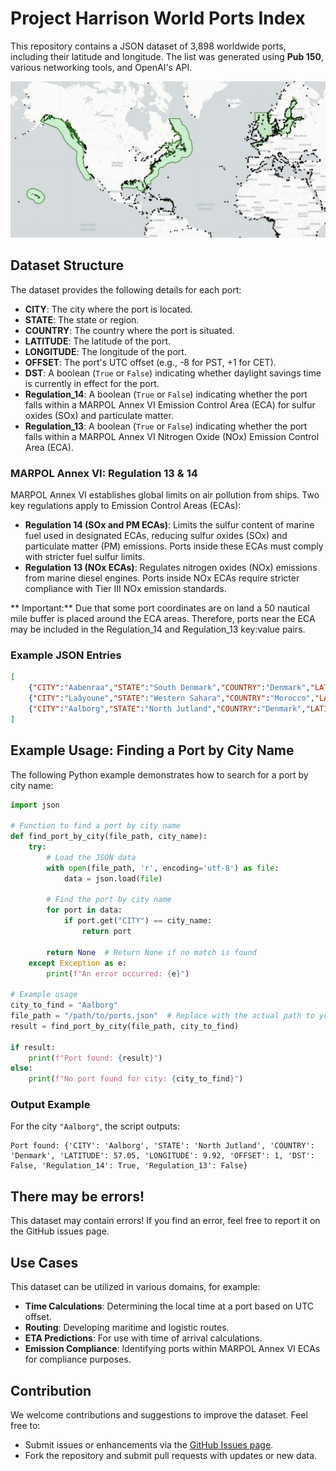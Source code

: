 # Project Harrison World Ports Index

This repository contains a JSON dataset of 3,898 worldwide ports, including their latitude and longitude. The list was generated using **Pub 150**, various networking tools, and OpenAI's API.

![World Map of Ports](map.png)

## Dataset Structure

The dataset provides the following details for each port:

- **CITY**: The city where the port is located.
- **STATE**: The state or region.
- **COUNTRY**: The country where the port is situated.
- **LATITUDE**: The latitude of the port.
- **LONGITUDE**: The longitude of the port.
- **OFFSET**: The port's UTC offset (e.g., -8 for PST, +1 for CET).
- **DST**: A boolean (`True` or `False`) indicating whether daylight savings time is currently in effect for the port.
- **Regulation_14**: A boolean (`True` or `False`) indicating whether the port falls within a MARPOL Annex VI Emission Control Area (ECA) for sulfur oxides (SOx) and particulate matter.
- **Regulation_13**: A boolean (`True` or `False`) indicating whether the port falls within a MARPOL Annex VI Nitrogen Oxide (NOx) Emission Control Area (ECA).

### MARPOL Annex VI: Regulation 13 & 14

MARPOL Annex VI establishes global limits on air pollution from ships. Two key regulations apply to Emission Control Areas (ECAs):

- **Regulation 14 (SOx and PM ECAs)**: Limits the sulfur content of marine fuel used in designated ECAs, reducing sulfur oxides (SOx) and particulate matter (PM) emissions. Ports inside these ECAs must comply with stricter fuel sulfur limits.
- **Regulation 13 (NOx ECAs)**: Regulates nitrogen oxides (NOx) emissions from marine diesel engines. Ports inside NOx ECAs require stricter compliance with Tier III NOx emission standards.

** Important:** Due that some port coordinates are on land a 50 nautical mile buffer is placed around the ECA areas. Therefore, ports near the ECA may be included in the Regulation_14
and Regulation_13 key:value pairs. 

### Example JSON Entries
```json
[
    {"CITY":"Aabenraa","STATE":"South Denmark","COUNTRY":"Denmark","LATITUDE":55.04,"LONGITUDE":9.42, "OFFSET": 1, "DST": False, "Regulation_14": True, "Regulation_13": False},
    {"CITY":"Laâyoune","STATE":"Western Sahara","COUNTRY":"Morocco","LATITUDE":27.07,"LONGITUDE":-13.47, "OFFSET": 0, "DST": False, "Regulation_14": False, "Regulation_13": False},
    {"CITY":"Aalborg","STATE":"North Jutland","COUNTRY":"Denmark","LATITUDE":57.05,"LONGITUDE":9.92, "OFFSET": 1, "DST": False, "Regulation_14": True, "Regulation_13": False}
]
```

## Example Usage: Finding a Port by City Name

The following Python example demonstrates how to search for a port by city name:

```python
import json

# Function to find a port by city name
def find_port_by_city(file_path, city_name):
    try:
        # Load the JSON data
        with open(file_path, 'r', encoding='utf-8') as file:
            data = json.load(file)

        # Find the port by city name
        for port in data:
            if port.get("CITY") == city_name:
                return port

        return None  # Return None if no match is found
    except Exception as e:
        print(f"An error occurred: {e}")

# Example usage
city_to_find = "Aalborg"
file_path = "/path/to/ports.json"  # Replace with the actual path to your JSON file
result = find_port_by_city(file_path, city_to_find)

if result:
    print(f"Port found: {result}")
else:
    print(f"No port found for city: {city_to_find}")
```

### Output Example
For the city `"Aalborg"`, the script outputs:
```plaintext
Port found: {'CITY': 'Aalborg', 'STATE': 'North Jutland', 'COUNTRY': 'Denmark', 'LATITUDE': 57.05, 'LONGITUDE': 9.92, 'OFFSET': 1, 'DST': False, 'Regulation_14': True, 'Regulation_13': False}
```

## There may be errors!

This dataset may contain errors! If you find an error, feel free to report it on the GitHub issues page.

## Use Cases

This dataset can be utilized in various domains, for example:

- **Time Calculations**: Determining the local time at a port based on UTC offset.
- **Routing**: Developing maritime and logistic routes.
- **ETA Predictions**: For use with time of arrival calculations.
- **Emission Compliance**: Identifying ports within MARPOL Annex VI ECAs for compliance purposes.

## Contribution

We welcome contributions and suggestions to improve the dataset. Feel free to:

- Submit issues or enhancements via the [GitHub Issues page](#).
- Fork the repository and submit pull requests with updates or new data.
